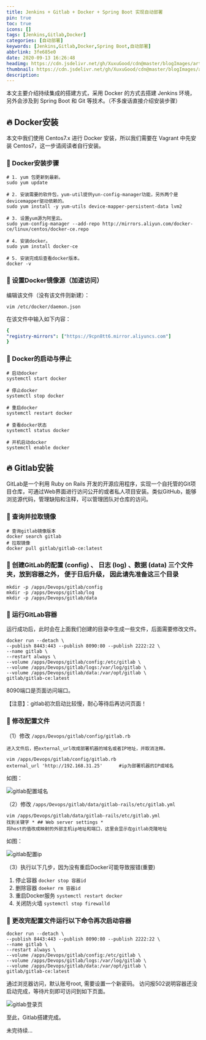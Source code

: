 ```yaml
---
title: Jenkins + Gitlab + Docker + Spring Boot 实现自动部署
pin: true
toc: true
icons: []
tags: [Jenkins,Gitlab,Docker]
categories: [自动部署]
keywords: [Jenkins,Gitlab,Docker,Spring Boot,自动部署]
abbrlink: 3fe685e0
date: 2020-09-13 16:26:48
headimg: https://cdn.jsdelivr.net/gh/XuxuGood/cdn@master/blogImages/article-headimg/Jenkins自动部署.png
thumbnail: https://cdn.jsdelivr.net/gh/XuxuGood/cdn@master/blogImages/article-thumbnail/Jenkins.png
description:
---
```


本文主要介绍持续集成的搭建方式，采用 Docker 的方式去搭建 Jenkins 环境，另外会涉及到 Spring Boot 和 Git 等技术。（不多废话直接介绍安装步骤）

<!-- more -->

## :fire: Docker安装

本文中我们使用 Centos7.x 进行 Docker 安装，所以我们需要在 Vagrant 中先安装 Centos7，这一步请阅读者自行安装。

### :tada: Docker安装步骤

```shell
# 1. yum 包更新到最新。
sudo yum update

# 2. 安装需要的软件包，yum-util提供yun-config-manager功能，另外两个是devicemapper驱动依赖的。
sudo yum install -y yum-utils device-mapper-persistent-data lvm2

# 3. 设置yum源为阿里云。
sudo yum-config-manager --add-repo http://mirrors.aliyun.com/docker-ce/linux/centos/docker-ce.repo

# 4. 安装docker。
sudo yum install docker-ce

# 5. 安装完成后查看docker版本。
docker -v
```

### :tada: 设置Docker镜像源（加速访问）

编辑该文件（没有该文件则新建）：
```shell
vim /etc/docker/daemon.json
```

在该文件中输入如下内容：
```yml
{
"registry-mirrors": ["https://9cpn8tt6.mirror.aliyuncs.com"]
}
```

### :tada: Docker的启动与停止

```shell
# 启动docker
systemctl start docker

# 停止docker
systemctl stop docker

# 重启docker
systemctl restart docker

# 查看docker状态
systemctl status docker

# 开机启动docker
systemctl enable docker
```

## :fire: Gitlab安装

GitLab是一个利用 Ruby on Rails 开发的开源应用程序，实现一个自托管的Git项目仓库，可通过Web界面进行访问公开的或者私人项目安装。类似GitHub，能够浏览源代码，管理缺陷和注释，可以管理团队对仓库的访问。

### :tada: 查询并拉取镜像

```shell
# 查询gitlab镜像版本
docker search gitlab
# 拉取镜像
docker pull gitlab/gitlab-ce:latest
```

### :tada: 创建GitLab的配置 (config) 、 日志 (log) 、数据 (data) 三个文件夹，放到容器之外， 便于日后升级， 因此请先准备这三个目录

```shell
mkdir -p /apps/Devops/gitlab/config
mkdir -p /apps/Devops/gitlab/log
mkdir -p /apps/Devops/gitlab/data
```

### :tada: 运行GitLab容器

运行成功后，此时会在上面我们创建的目录中生成一些文件，后面需要修改文件。
```shell
docker run --detach \
--publish 8443:443 --publish 8090:80 --publish 2222:22 \
--name gitlab \
--restart always \
--volume /apps/Devops/gitlab/config:/etc/gitlab \
--volume /apps/Devops/gitlab/logs:/var/log/gitlab \
--volume /apps/Devops/gitlab/data:/var/opt/gitlab \
gitlab/gitlab-ce:latest
```
8090端口是页面访问端口。

【注意】：gitlab初次启动比较慢，耐心等待后再访问页面！

### :tada: 修改配置文件

（1）修改 `/apps/Devops/gitlab/config/gitlab.rb`
```shell
进入文件后，把external_url改成部署机器的域名或者IP地址，并取消注释。

vim /apps/Devops/gitlab/config/gitlab.rb
external_url 'http://192.168.31.25'      #ip为部署机器的IP或域名
```
如图：

![gitlab配置域名](https://cdn.jsdelivr.net/gh/XuxuGood/cdn@master/blogImages/article/abbrlink-3fe685e0/gitlab配置域名.png)

（2）修改 `/apps/Devops/gitlab/data/gitlab-rails/etc/gitlab.yml`
```shell
vim /apps/Devops/gitlab/data/gitlab-rails/etc/gitlab.yml
找到关键字 * ## Web server settings * 
将host的值改成映射的外部主机ip地址和端口，这里会显示在gitlab克隆地址
```
如图：

![gitlab配置ip](https://cdn.jsdelivr.net/gh/XuxuGood/cdn@master/blogImages/article/abbrlink-3fe685e0/gitlab配置ip.png)

（3）执行以下几步，因为没有重启Docker可能导致报错(重要)
1. 停止容器 `docker stop 容器id`
2. 删除容器 `doeker rm 容器id`
3. 重启Docker服务 `systemctl restart docker`
4. 关闭防火墙 `systemctl stop firewalld`

### :tada: 更改完配置文件运行以下命令再次启动容器
```shell
docker run --detach \
--publish 8443:443 --publish 8090:80 --publish 2222:22 \
--name gitlab \
--restart always \
--volume /apps/Devops/gitlab/config:/etc/gitlab \
--volume /apps/Devops/gitlab/logs:/var/log/gitlab \
--volume /apps/Devops/gitlab/data:/var/opt/gitlab \
gitlab/gitlab-ce:latest
```
通过浏览器访问，默认账号root, 需要设置一个新密码。
访问报502说明容器还没启动完成，等待片刻即可访问到如下页面。

![gitlab登录页](https://cdn.jsdelivr.net/gh/XuxuGood/cdn@master/blogImages/article/abbrlink-3fe685e0/gitlab登录页.png)

至此，Gitlab搭建完成。

未完待续...

